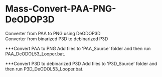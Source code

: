 # Mass-Convert-PAA-PNG-DeODOP3D

Converter from PAA to PNG using DeODOP3D
</br>
Converter from binarized P3D to debinarized P3D


***Convert PAA to PNG
Add files to 'PAA_Source' folder and then run PAA_DeODOL53_Looper.bat. 


***Convert P3D to debinarized P3D
Add files to 'P3D_Source' folder and then run P3D_DeODOL53_Looper.bat. 
